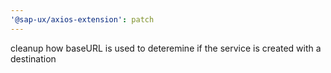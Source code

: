 ```yaml
---
'@sap-ux/axios-extension': patch
---
```


cleanup how baseURL is used to deteremine if the service is created with a destination
